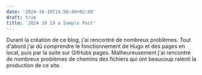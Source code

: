 ```yaml
---
date: '2024-10-19T14:50:49+02:00'
draft: true
title: '2024 10 19 a Sample Post'
---
```




Durant la création de ce blog, j'ai rencontré de nombreux problèmes. Tout d'abord j'ai dû comprendre le fonctionnement de Hugo et des pages en local, puis par la suite sur GitHubs pages. Malheureusement j'ai rencontré de nombreux problèmes de chemins des fichiers qui ont beaucoup ralenti la production de ce site.
